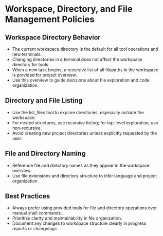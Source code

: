 # Workspace, Directory, and File Management Policies

## Workspace Directory Behavior
- The current workspace directory is the default for all tool operations and new terminals.
- Changing directories in a terminal does not affect the workspace directory for tools.
- When a new task begins, a recursive list of all filepaths in the workspace is provided for project overview.
- Use this overview to guide decisions about file exploration and code organization.

## Directory and File Listing
- Use the list_files tool to explore directories, especially outside the workspace.
- For nested structures, use recursive listing; for top-level exploration, use non-recursive.
- Avoid creating new project directories unless explicitly requested by the user.

## File and Directory Naming
- Reference file and directory names as they appear in the workspace overview.
- Use file extensions and directory structure to infer language and project organization.

## Best Practices
- Always prefer using provided tools for file and directory operations over manual shell commands.
- Prioritize clarity and maintainability in file organization.
- Document any changes to workspace structure clearly in progress reports or changelogs.
